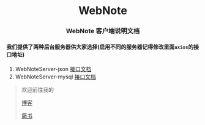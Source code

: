 <h1 align=center >WebNote</h1>



<h3 align=center >WebNote 客户端说明文档</h2>

#### 我们提供了两种后台服务器供大家选择(启用不同的服务器记得修改里面`axios`的接口地址)
1. WebNoteServer-json [接口文档](https://github.com/melodd-x/WebNoteServer-json)
2. WebNoteServer-mysql [接口文档](https://github.com/melodd-x/WebNoteServer-mysql)








 >欢迎前往我的
 >
 > [博客](https://melodd-x.github.io/)
 >
 > [简书](http://www.jianshu.com/u/68742822f0de)
